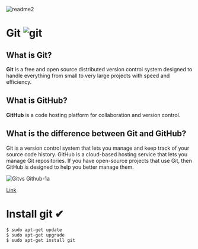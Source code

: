 ![readme2](https://user-images.githubusercontent.com/60374349/77229662-224fb100-6b5d-11ea-89ff-188607b48859.png)

# Git ![git](https://user-images.githubusercontent.com/60374349/77261834-85c20780-6c5f-11ea-8385-3bf764f7f462.png)

## What is Git?
**Git** is a free and open source distributed version control system designed to handle everything from small to very large projects with speed and efficiency.

## What is GitHub?
**GitHub** is a code hosting platform for collaboration and version control.

## What is the difference between Git and GitHub?
Git is a version control system that lets you manage and keep track of your source code history. GitHub is a cloud-based hosting service that lets you manage Git repositories. If you have open-source projects that use Git, then GitHub is designed to help you better manage them.

![Gitvs Github-1a](https://user-images.githubusercontent.com/60374349/77262192-4c3ecb80-6c62-11ea-89ee-b21b5281f7cc.jpg)

[Link](https://blog.devmountain.com/git-vs-github-whats-the-difference/)

# Install git ✔

```
$ sudo apt-get update
$ sudo apt-get upgrade
$ sudo apt-get install git
```

